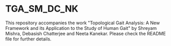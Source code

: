 # TGA_SM_DC_NK
This repository accompanies the work "Topological Gait Analysis: A New Framework and its Application to the Study of Human Gait" by Shreyam Mishra, Debasish Chatterjee and Neeta Kanekar. Please check the README file for further details.
